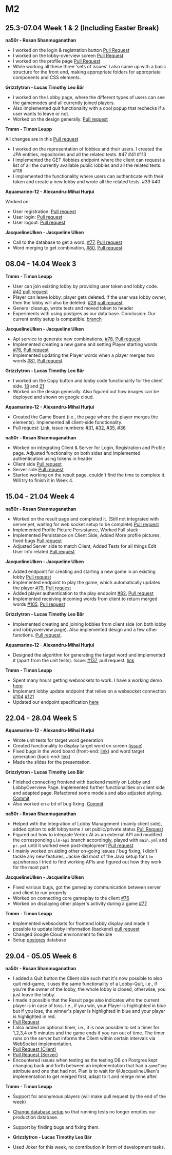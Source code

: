 # M2

## 25.3-07.04 Week 1 & 2 (Including Easter Break)

**na50r - Rosan Shanmuganathan**
- I worked on the login & registration button [Pull Request](https://github.com/sopra-fs24-group-41/sopra-fs24-group-41-client/pull/59)
- I worked on the lobby-overview screen [Pull Request](https://github.com/sopra-fs24-group-41/sopra-fs24-group-41-client/pull/60)
- I worked on the profile page [Pull Request](https://github.com/sopra-fs24-group-41/sopra-fs24-group-41-client/pull/61)
- While working all these three 'sets of issues' I also came up with a basic structure for the front end, making appropriate folders for appropriate components and CSS elements.


**Grizzlytron - Lucas Timothy Leo Bär**
- I worked on the Lobby page, where the different types of users can see the gamemodes and all currently joined players.
- Also implemented quit functionality with a cool popup that rechecks if a user wants to leave or not.
- Worked on the design generally. [Pull request](https://github.com/sopra-fs24-group-41/sopra-fs24-group-41-client/pull/62)

**Tmmn - Timon Leupp**

All changes are in this [Pull request](https://github.com/sopra-fs24-group-41/sopra-fs24-group-41-server/pull/119)

- I worked on the representation of lobbies and their users. I created the JPA entities, repositories and all the related tests. #47 #41 #113
- I implemented the GET /lobbies endpoint where the client can request a list of all the currently available public lobbies and all the related tests. #118
- I implemented the functionality where users can authenticate with their token and create a new lobby and wrote all the related tests. #39 #40

**Aquamarine-12 - Alexandru-Mihai Hurjui**

Worked on:

- User registration: [Pull request](https://github.com/sopra-fs24-group-41/sopra-fs24-group-41-server/pull/115)
- User login: [Pull request](https://github.com/sopra-fs24-group-41/sopra-fs24-group-41-server/pull/116)
- User logout: [Pull request](https://github.com/sopra-fs24-group-41/sopra-fs24-group-41-server/pull/117)

**JacquelineUlken - Jacqueline Ulken**
- Call to the database to get a word, [#77](https://github.com/sopra-fs24-group-41/sopra-fs24-group-41-server/issues/77), [Pull request](https://github.com/sopra-fs24-group-41/sopra-fs24-group-41-server/pull/114)
- Word merging to get combination, [#80](https://github.com/sopra-fs24-group-41/sopra-fs24-group-41-server/issues/80), [Pull request](https://github.com/sopra-fs24-group-41/sopra-fs24-group-41-server/pull/114)

## 08.04 - 14.04 Week 3

**Tmmn - Timon Leupp**
- User can join existing lobby by providing user token and lobby code. [#42](https://github.com/sopra-fs24-group-41/sopra-fs24-group-41-server/issues/42) [pull request](https://github.com/sopra-fs24-group-41/sopra-fs24-group-41-server/pull/125)
- Player can leave lobby: player gets deleted. If the user was lobby owner, then the lobby will also be deleted. [#28](https://github.com/sopra-fs24-group-41/sopra-fs24-group-41-server/issues/28) [pull request](https://github.com/sopra-fs24-group-41/sopra-fs24-group-41-server/pull/127)
- General cleanup, wrote tests and moved token to header
- Experiments with using postgres as our data base. Conclusion: Our current entity setup is compatible. [branch](https://github.com/sopra-fs24-group-41/sopra-fs24-group-41-server/tree/postgres)

 **JacquelineUlken - Jacqueline Ulken**
 - Api service to generate new combinations, [#78](https://github.com/sopra-fs24-group-41/sopra-fs24-group-41-server/issues/78), [Pull request](https://github.com/sopra-fs24-group-41/sopra-fs24-group-41-server/pull/124)
 - Implemented creating a new game and setting Player starting words [#76](https://github.com/sopra-fs24-group-41/sopra-fs24-group-41-server/issues/76), [Pull request](https://github.com/sopra-fs24-group-41/sopra-fs24-group-41-server/pull/128)
 - Implemented updating the Player words when a player merges two words [#81](https://github.com/sopra-fs24-group-41/sopra-fs24-group-41-server/issues/81), [Pull request](https://github.com/sopra-fs24-group-41/sopra-fs24-group-41-server/pull/128)

**Grizzlytron - Lucas Timothy Leo Bär**
- I worked on the Copy button and lobby code functionality for the client side. [18](https://github.com/sopra-fs24-group-41/sopra-fs24-group-41-client/issues/18) and [21](https://github.com/sopra-fs24-group-41/sopra-fs24-group-41-client/issues/21)
- Worked on the design generally. Also figured out how images can be deployed and shown on google cloud.

**Aquamarine-12 - Alexandru-Mihai Hurjui**

- Created the Game Board (i.e., the page where the player merges the elements). Implemented all client-side functionality.
- Pull request: [Link](https://github.com/sopra-fs24-group-41/sopra-fs24-group-41-client/pull/65), issue numbers: [#31](https://github.com/sopra-fs24-group-41/sopra-fs24-group-41-client/issues/31), [#32](https://github.com/sopra-fs24-group-41/sopra-fs24-group-41-client/issues/32), [#35](https://github.com/sopra-fs24-group-41/sopra-fs24-group-41-client/issues/35), [#36](https://github.com/sopra-fs24-group-41/sopra-fs24-group-41-client/issues/36)

**na50r - Rosan Shanmuganathan**
- Worked on integrating Client & Server for Login, Registration and Profile page. Adjusted functionality on both sides and implemented authentication using tokens in header 
- Client side [Pull request](https://github.com/sopra-fs24-group-41/sopra-fs24-group-41-client/pull/64)
- Server side [Pull request](https://github.com/sopra-fs24-group-41/sopra-fs24-group-41-server/pull/130)
- Started working on the result page, couldn't find the time to complete it. Will try to finish it in Week 4.

## 15.04 - 21.04 Week 4
**na50r - Rosan Shanmuganathan**
- Worked on the result page and completed it. (Still not integrated with server yet, waiting for web socket setup to be complete) [Pull request](https://github.com/sopra-fs24-group-41/sopra-fs24-group-41-client/pull/71)
- Implemented Profile Picture Persistance, Worked Full stack
- Implemented Persistance on Client Side, Added More profile pictures, fixed bugs [Pull request](https://github.com/sopra-fs24-group-41/sopra-fs24-group-41-client/pull/74)
- Adjusted Server side to match Client, Added Tests for all things Edit User Info related [Pull request](https://github.com/sopra-fs24-group-41/sopra-fs24-group-41-server)

 **JacquelineUlken - Jacqueline Ulken**
 - Added endpoint for creating and starting a new game in an existing lobby [Pull request](https://github.com/sopra-fs24-group-41/sopra-fs24-group-41-server/pull/134)
 - Implemented endpoint to play the game, which automatically updates the player [#79](https://github.com/sopra-fs24-group-41/sopra-fs24-group-41-server/issues/79), [Pull request](https://github.com/sopra-fs24-group-41/sopra-fs24-group-41-server/pull/134)
 - Added player authentication to the play endpoint [#82](https://github.com/sopra-fs24-group-41/sopra-fs24-group-41-server/issues/82), [Pull request](https://github.com/sopra-fs24-group-41/sopra-fs24-group-41-server/pull/134)
 - Implemented receiving incoming words from client to return merged words [#105](https://github.com/sopra-fs24-group-41/sopra-fs24-group-41-server/issues/105), [Pull request](https://github.com/sopra-fs24-group-41/sopra-fs24-group-41-server/pull/134)

 **Grizzlytron - Lucas Timothy Leo Bär**
- Implemented creating and joining lobbies from client side (on both lobby and lobbyoverview page). Also implemented design and a few other functions. [Pull request](https://github.com/sopra-fs24-group-41/sopra-fs24-group-41-client/pull/72). 

**Aquamarine-12 - Alexandru-Mihai Hurjui**

- Designed the algorithm for generating the target word and implemented it (apart from the unit tests). Issue: [#137](https://github.com/sopra-fs24-group-41/sopra-fs24-group-41-server/issues/137), pull request: [link](https://github.com/sopra-fs24-group-41/sopra-fs24-group-41-server/pull/138) 

**Tmmn - Timon Leupp**
- Spent many hours getting websockets to work. I have a working demo [here](https://sopra-fs24-leupp-timon-client.oa.r.appspot.com/websocket-demo)
- Implement lobby update endpoint that relies on a websocket connection [#104](https://github.com/sopra-fs24-group-41/sopra-fs24-group-41-server/issues/104) [#121](https://github.com/sopra-fs24-group-41/sopra-fs24-group-41-server/issues/121)
- Updated our endpoint specification [here](https://docs.google.com/document/d/17lbypcjihu_So1mG5_hbFzTprMyhldP0R6PDwxjIpnU/edit?usp=sharing)

## 22.04 - 28.04 Week 5

**Aquamarine-12 - Alexandru-Mihai Hurjui**
- Wrote unit tests for target word generation
- Created functionality to display target word on screen ([issue](https://github.com/sopra-fs24-group-41/sopra-fs24-group-41-client/issues/50))
- Fixed bugs in the word board (front-end: [link](https://github.com/sopra-fs24-group-41/sopra-fs24-group-41-client/commit/cb0ec31898b5650cffe9ef58f2e9ba079b6e1aa0)) and word target generation (back-end: [link](https://github.com/sopra-fs24-group-41/sopra-fs24-group-41-server/commit/c41c2cf605336e606383a17141392c5692018d42))
- Made the slides for the presentation.  

 **Grizzlytron - Lucas Timothy Leo Bär**
- Finished connecting frontend with backend mainly on Lobby and LobbyOverview Page. Implemented further functionalities on client side and adapted page. Refactored some models and also adjusted styling. [Commit](https://github.com/sopra-fs24-group-41/sopra-fs24-group-41-client/pull/72/commits/519aee47512f4524433d8f68997fa0d2604d58e4)
- Also worked on a bit of bug fixing. [Commit](https://github.com/sopra-fs24-group-41/sopra-fs24-group-41-client/pull/72/commits/2d7078da6e341b60f16e2a89b9275c2ae5cc4f5e)

**na50r - Rosan Shanmuganathan**
- Helped with the Integration of Lobby Management (mainly client side), added option to edit lobbyname / set public/private status [Pull Request](https://github.com/sopra-fs24-group-41/sopra-fs24-group-41-client/pull/72) 
- Figured out how to integrate Vertex AI as an external API and modified the corresponding `Llm-api` branch accordingly, played with `main.yml` and `pr.yml` until it worked even post-deployment [Pull request](https://github.com/sopra-fs24-group-41/sopra-fs24-group-41-server/pull/146)
- I mainly worked on aiding other on-going issues / bug fixing, I didn't tackle any new features, Jackie did most of the Java setup for `Llm-api`whereas I tried to find working APIs and figured out how they work for the most part. 

 **JacquelineUlken - Jacqueline Ulken**
 - Fixed various bugs, got the gameplay communication between server and client to run properly
 - Worked on connecting core gameplay to the client [#76](https://github.com/sopra-fs24-group-41/sopra-fs24-group-41-client/issues/76)
 - Worked on displaying other player's activity during a game [#77](https://github.com/sopra-fs24-group-41/sopra-fs24-group-41-client/issues/77)

**Tmmn - Timon Leupp**
 - Implemented websockets for frontend lobby display and made it possible to update lobby information (backend) [pull request](https://github.com/sopra-fs24-group-41/sopra-fs24-group-41-server/pull/139)
 - Changed Google Cloud environment to flexible
 - Setup [postgres](https://github.com/sopra-fs24-group-41/sopra-fs24-group-41-server/pull/147) database


## 29.04 - 05.05 Week 6
**na50r - Rosan Shanmuganathan**
- I added a Quit button the Client side such that it's now possible to also quit mid-game, it uses the same functionality of a Lobby-Quit, i.e., if you're the owner of the lobby, the whole lobby is closed, otherwise, you just leave the lobby.
- I made it possible that the Result page also indicates who the current player is in case of loss. I.e., if you win, your Player is highlighted in blue but if you lose, the winner's player is highlighted in blue and your player is highlighted in red. 
- [Pull Request](https://github.com/sopra-fs24-group-41/sopra-fs24-group-41-client/pull/90)
- I also added an optional timer, i.e., it is now possible to set a timer for 1,2,3,4 or 5 minutes and the game ends if you run out of time. The timer runs on the server but informs the Client within certain intervals via WebSocket implementation.
- [Pull Request (Client)](https://github.com/sopra-fs24-group-41/sopra-fs24-group-41-client/pull/105)
- [Pull Request (Server)](https://github.com/sopra-fs24-group-41/sopra-fs24-group-41-server/pull/185)
- Encountered issues when testing as the testing DB on Postgres kept changing back and forth between an implementation that had a `gameTime` attribute and one that had not. Plan is to wait for @JacquelineUlken's implementation to get merged first, adapt to it and merge mine after.

**Tmmn - Timon Leupp**
- Support for anonymous players (will make pull request by the end of the week)
- [Change database setup](https://github.com/sopra-fs24-group-41/sopra-fs24-group-41-server/commit/9703e7f1da4fca0cc95ee6e743923ed394590b6d) so that running tests no longer empties our production database.
- Support by finding bugs and fixing them.

-  **Grizzlytron - Lucas Timothy Leo Bär**
- Used Joker for this week, no contribution in form of development tasks.
